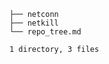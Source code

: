 ```/home/oxo/.local/share/c/git/code/netconn
├── netconn
├── netkill
└── repo_tree.md

1 directory, 3 files
```
